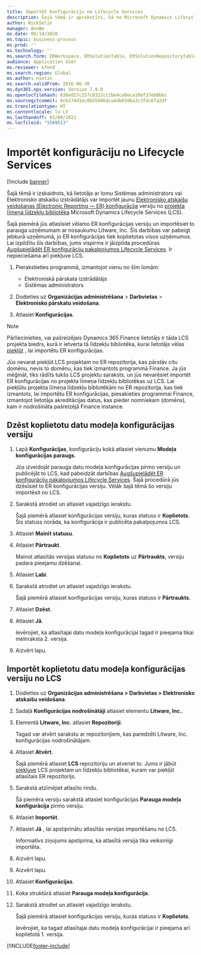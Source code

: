 ```yaml
---
title: Importēt konfigurāciju no Lifecycle Services
description: Šajā tēmā ir aprakstīts, kā no Microsoft Dynamics Lifecycle Services (LCS) importēt jaunu elektronisko pārskatu (ER) konfigurācijas versiju.
author: NickSelin
manager: AnnBe
ms.date: 09/14/2020
ms.topic: business-process
ms.prod: ''
ms.technology: ''
ms.search.form: ERWorkspace, ERSolutionTable, ERSolutionRepositoryTable, ERSolutionImport
audience: Application User
ms.reviewer: kfend
ms.search.region: Global
ms.author: nselin
ms.search.validFrom: 2016-06-30
ms.dyn365.ops.version: Version 7.0.0
ms.openlocfilehash: 636ed27c157c8322cc1be4ca8eca10ef37eb8bbc
ms.sourcegitcommit: 6cb174d1ec8b55946dca4db03d6a3c3f4c6fa2df
ms.translationtype: HT
ms.contentlocale: lv-LV
ms.lasthandoff: 03/09/2021
ms.locfileid: "5569513"
---
```

# <a name="import-a-configuration-from-lifecycle-services"></a>Importēt konfigurāciju no Lifecycle Services

[!include [banner](../../includes/banner.md)]

Šajā tēmā ir izskaidrots, kā lietotājs ar lomu Sistēmas administrators vai Elektronisko atskaišu izstrādātājs var importēt jaunu [Elektronisko atskaišu veidošanas (Electronic Reporting — ER) konfigurācija](../general-electronic-reporting.md#Configuration) versiju no [projekta līmeņa līdzekļu bibliotēka](../../lifecycle-services/asset-library.md) Microsoft Dynamics Lifecycle Services (LCS).

Šajā piemērā jūs atlasīsiet vēlamo ER konfigurācijas versiju un importēsiet to parauga uzņēmumam ar nosaukumu Litware, Inc. Šīs darbības var pabeigt jebkurā uzņēmumā, jo ER konfigurācijas tiek koplietotas visos uzņēmumos. Lai izpildītu šīs darbības, jums vispirms ir jāizpilda procedūras [Augšupielādēt ER konfigurāciju pakalpojumos Lifecycle Services](er-upload-configuration-into-lifecycle-services.md). Ir nepieciešama arī piekļuve LCS.

1. Pierakstieties programmā, izmantojot vienu no šīm lomām:

    - Elektroniskā pārskata izstrādātājs
    - Sistēmas administrators

2. Dodieties uz **Organizācijas administrēšana** \> **Darbvietas** \> **Elektronisko pārskatu veidošana**.
3. Atlasiet **Konfigurācijas**.

<a name="accessconditions"></a>
> [!NOTE]
> Pārliecinieties, vai pašreizējais Dynamics 365 Finance lietotājs ir tāda LCS projekta biedrs, kurā ir ietverta tā līdzekļu bibliotēka, kurai lietotājs vēlas [piekļūt](../../lifecycle-services/asset-library.md#asset-library-support) , lai importētu ER konfigurācijas.
>
> Jūs nevarat piekļūt LCS projektam no ER repozitorija, kas pārstāv citu domēnu, nevis to domēnu, kas tiek izmantots programmā Finance. Ja jūs mēģināt, tiks rādīts tukšs LCS projektu saraksts, un jūs nevarēsiet importēt ER konfigurācijas no projekta līmeņa līdzekļu bibliotēkas uz LCS. Lai piekļūtu projekta līmeņa līdzekļu bibliotēkām no ER repozitorija, kas tiek izmantots, lai importētu ER konfigurācijas, piesakieties programmai Finance, izmantojot lietotāja akreditācijas datus, kas pieder nomniekam (domēns), kam ir nodrošināta pašreizējā Finance instance.

## <a name="delete-a-shared-version-of-a-data-model-configuration"></a>Dzēst koplietotu datu modeļa konfigurācijas versiju

1. Lapā **Konfigurācijas**, konfigurāciju kokā atlasiet vienumu **Modeļa konfigurācijas paraugs**.

    Jūs izveidojāt parauga datu modeļa konfigurācijas pirmo versiju un publicējāt to LCS, kad pabeidzāt darbības [Augšupielādēt ER konfigurāciju pakalpojumos Lifecycle Services](er-upload-configuration-into-lifecycle-services.md). Šajā procedūrā jūs dzēsīsiet to ER konfigurācijas versiju. Vēlāk šajā tēmā šo versiju importēsit no LCS.

2. Sarakstā atrodiet un atlasiet vajadzīgo ierakstu.

    Šajā piemērā atlasiet konfigurācijas versiju, kuras statuss ir **Koplietots**. Šis statuss norāda, ka konfigurācija ir publicēta pakalpojumos LCS.

3. Atlasiet **Mainīt statusu**.
4. Atlasiet **Pārtraukt**.

    Mainot atlasītās versijas statusu no **Koplietots** uz **Pārtraukts**, versiju padara pieejamu dzēšanai.

5. Atlasiet **Labi**.
6. Sarakstā atrodiet un atlasiet vajadzīgo ierakstu.

    Šajā piemērā atlasiet konfigurācijas versiju, kuras statuss ir **Pārtraukts**.

7. Atlasiet **Dzēst**.
8. Atlasiet **Jā**.

    Ievērojiet, ka atlasītajai datu modeļa konfigurācijai tagad ir pieejama tikai melnraksta 2. versija.

9. Aizvērt lapu.

## <a name="import-a-shared-version-of-a-data-model-configuration-from-lcs"></a>Importēt koplietotu datu modeļa konfigurācijas versiju no LCS

1. Dodieties uz **Organizācijas administrēšana \> Darbvietas \> Elektronisko atskaišu veidošana**.

2. Sadaļā **Konfigurācijas nodrošinātāji** atlasiet elementu **Litware, Inc.**.

3. Elementā **Litware, Inc.** atlasiet **Repozitoriji**.

    Tagad var atvērt sarakstu ar repozitorijiem, kas paredzēti Litware, Inc. konfigurācijas nodrošinātājam.

4. Atlasiet **Atvērt**.

    Šajā piemērā atlasiet **LCS** repozitoriju un atveriet to. Jums ir jābūt [piekļuve](#accessconditions) LCS projektam un līdzekļu bibliotēkai, kuram var piekļūt atlasītais ER repozitorijs.

5. Sarakstā atzīmējiet atlasīto rindu.

    Šā piemēra versiju sarakstā atlasiet konfigurācijas **Parauga modeļa konfigurācija** pirmo versiju.

6. Atlasiet **Importēt**.
7. Atlasiet **Jā** , lai apstiprinātu atlasītās versijas importēšanu no LCS.

    Informatīvs ziņojums apstiprina, ka atlasītā versija tika veiksmīgi importēta.

8. Aizvērt lapu.
9. Aizvērt lapu.
10. Atlasiet **Konfigurācijas**.
11. Koka struktūrā atlasiet **Parauga modeļa konfigurācija**.
12. Sarakstā atrodiet un atlasiet vajadzīgo ierakstu.

    Šajā piemērā atlasiet konfigurācijas versiju, kuras statuss ir **Koplietots**.

    Ievērojiet, ka tagad atlasītajai datu modeļa konfigurācijai ir pieejama arī koplietotā 1. versija.


[!INCLUDE[footer-include](../../../../includes/footer-banner.md)]